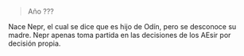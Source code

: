 > Año ???

Nace Nepr, el cual se dice que es hijo de Odín, pero se desconoce su madre. Nepr apenas toma partida en las decisiones de los AEsir por decisión propia.